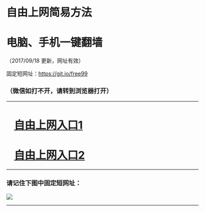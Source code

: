 ﻿# 自由上网简易方法

# 电脑、手机一键翻墙

（2017/09/18 更新，网址有效）

固定短网址：https://git.io/free99

### （微信如打不开，请转到浏览器打开）


***





# &nbsp;&nbsp; <a href="http://ft426614733.fwq-tz1005.info/fwqtz01.html?t=091800126851 " target="_blank">自由上网入口1</a>
# &nbsp;&nbsp; <a href="http://ft885823791.fwq-tz1006.info/fwqtz02.html?t=091800131034 " target="_blank">自由上网入口2</a>
***

### 请记住下图中固定短网址：

<img src="https://s3-us-west-2.amazonaws.com/fwq-1001/yjfq-20170905okok.png" /> 


***

